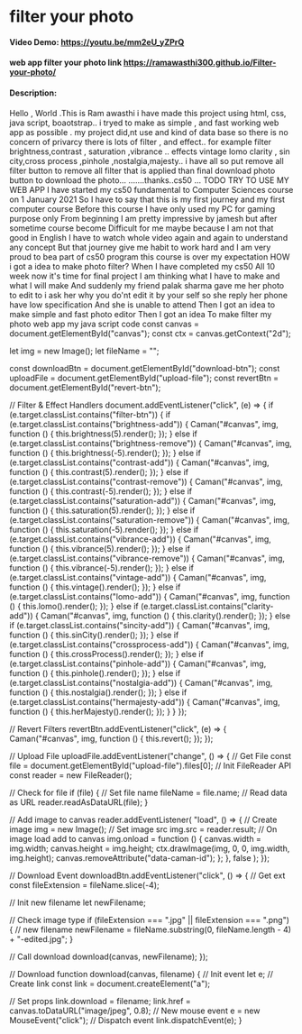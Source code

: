 # filter your photo
#### Video Demo:  <https://youtu.be/mm2eU_yZPrQ>

#### web app filter your photo link  https://ramawasthi300.github.io/Filter-your-photo/
#### Description:
Hello , World .This is Ram awasthi
i have made this project using html, css, java script, boaotstrap..
i tryed to make as simple , and fast working web app as possible .
my project did,nt use and kind of data base so there is no concern of privarcy
there is lots of filter , and effect..
for example filter brightness,contrast , saturation ,vibrance ..
effects vintage lomo clarity , sin city,cross process ,pinhole ,nostalgia,majesty..
i have all so put remove all filter button to remove all filter that is applied
than final download photo button to download the photo...
.......thanks..cs50 ...
TODO
TRY TO USE MY WEB APP
I have started my cs50 fundamental to Computer Sciences  course  on 1 January 2021
 So I have to say that  this is my first journey  and my first  computer course
  Before this course  I have only used  my PC   for gaming purpose only
   From beginning  I am pretty impressive  by jamesh  but after sometime  course become
     Difficult for me  maybe because  I am not  that good in English
       I have to watch  whole video  again and again  to understand any concept
        But that journey  give me habit  to work hard  and I am very  proud to bea part of cs50
        program  this course is over my expectation
 HOW i got a idea to make photo filter?
         When I have completed  my cs50
         All 10 week   now it's time for  final project
          I am thinking what I have to make and what I will make
             And suddenly   my friend  palak sharma gave me her photo to edit
             to i ask her why you do'nt edit it by your self so she reply her phone have low  specification
              And she is unable to attend
              Then I got an idea  to make   simple and   fast photo editor
               Then I got an idea
                To make
                filter my photo web app
my java script code
const canvas = document.getElementById("canvas");
const ctx = canvas.getContext("2d");

let img = new Image();
let fileName = "";

const downloadBtn = document.getElementById("download-btn");
const uploadFile = document.getElementById("upload-file");
const revertBtn = document.getElementById("revert-btn");

// Filter & Effect Handlers
document.addEventListener("click", (e) => {
  if (e.target.classList.contains("filter-btn")) {
    if (e.target.classList.contains("brightness-add")) {
      Caman("#canvas", img, function () {
        this.brightness(5).render();
      });
    } else if (e.target.classList.contains("brightness-remove")) {
      Caman("#canvas", img, function () {
        this.brightness(-5).render();
      });
    } else if (e.target.classList.contains("contrast-add")) {
      Caman("#canvas", img, function () {
        this.contrast(5).render();
      });
    } else if (e.target.classList.contains("contrast-remove")) {
      Caman("#canvas", img, function () {
        this.contrast(-5).render();
      });
    } else if (e.target.classList.contains("saturation-add")) {
      Caman("#canvas", img, function () {
        this.saturation(5).render();
      });
    } else if (e.target.classList.contains("saturation-remove")) {
      Caman("#canvas", img, function () {
        this.saturation(-5).render();
      });
    } else if (e.target.classList.contains("vibrance-add")) {
      Caman("#canvas", img, function () {
        this.vibrance(5).render();
      });
    } else if (e.target.classList.contains("vibrance-remove")) {
      Caman("#canvas", img, function () {
        this.vibrance(-5).render();
      });
    } else if (e.target.classList.contains("vintage-add")) {
      Caman("#canvas", img, function () {
        this.vintage().render();
      });
    } else if (e.target.classList.contains("lomo-add")) {
      Caman("#canvas", img, function () {
        this.lomo().render();
      });
    } else if (e.target.classList.contains("clarity-add")) {
      Caman("#canvas", img, function () {
        this.clarity().render();
      });
    } else if (e.target.classList.contains("sincity-add")) {
      Caman("#canvas", img, function () {
        this.sinCity().render();
      });
    } else if (e.target.classList.contains("crossprocess-add")) {
      Caman("#canvas", img, function () {
        this.crossProcess().render();
      });
    } else if (e.target.classList.contains("pinhole-add")) {
      Caman("#canvas", img, function () {
        this.pinhole().render();
      });
    } else if (e.target.classList.contains("nostalgia-add")) {
      Caman("#canvas", img, function () {
        this.nostalgia().render();
      });
    } else if (e.target.classList.contains("hermajesty-add")) {
      Caman("#canvas", img, function () {
        this.herMajesty().render();
      });
    }
  }
});

// Revert Filters
revertBtn.addEventListener("click", (e) => {
  Caman("#canvas", img, function () {
    this.revert();
  });
});

// Upload File
uploadFile.addEventListener("change", () => {
  // Get File
  const file = document.getElementById("upload-file").files[0];
  // Init FileReader API
  const reader = new FileReader();

  // Check for file
  if (file) {
    // Set file name
    fileName = file.name;
    // Read data as URL
    reader.readAsDataURL(file);
  }

  // Add image to canvas
  reader.addEventListener(
    "load",
    () => {
      // Create image
      img = new Image();
      // Set image src
      img.src = reader.result;
      // On image load add to canvas
      img.onload = function () {
        canvas.width = img.width;
        canvas.height = img.height;
        ctx.drawImage(img, 0, 0, img.width, img.height);
        canvas.removeAttribute("data-caman-id");
      };
    },
    false
  );
});

// Download Event
downloadBtn.addEventListener("click", () => {
  // Get ext
  const fileExtension = fileName.slice(-4);

  // Init new filename
  let newFilename;

  // Check image type
  if (fileExtension === ".jpg" || fileExtension === ".png") {
    // new filename
    newFilename = fileName.substring(0, fileName.length - 4) + "-edited.jpg";
  }

  // Call download
  download(canvas, newFilename);
});

// Download
function download(canvas, filename) {
  // Init event
  let e;
  // Create link
  const link = document.createElement("a");

  // Set props
  link.download = filename;
  link.href = canvas.toDataURL("image/jpeg", 0.8);
  // New mouse event
  e = new MouseEvent("click");
  // Dispatch event
  link.dispatchEvent(e);
}
